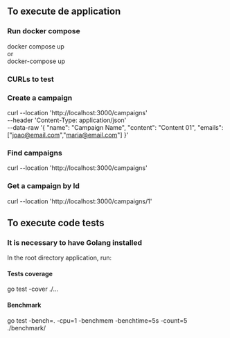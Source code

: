 ## To execute de application

### Run docker compose  
docker compose up  
or   
docker-compose up

### CURLs to test 

### Create a campaign  
curl --location 'http://localhost:3000/campaigns' \
--header 'Content-Type: application/json' \
--data-raw '{
"name": "Campaign Name",
"content": "Content 01",
"emails":["joao@email.com","maria@email.com"]
}'  
  
### Find campaigns  
curl --location 'http://localhost:3000/campaigns'  
  
### Get a campaign by Id  
curl --location 'http://localhost:3000/campaigns/1'

## To execute code tests

### It is necessary to have Golang installed  

In the root directory application, run:
#### Tests coverage   
go test -cover  ./...  
#### Benchmark
go test -bench=. -cpu=1 -benchmem -benchtime=5s -count=5 ./benchmark/
